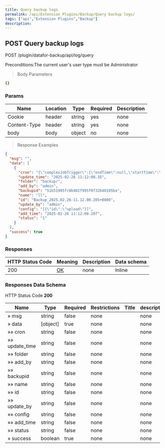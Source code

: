 ```yaml
---
title: Query backup logs
permalink: /api/Extension Plugins/Backup/Query backup logs/
tags: ["api","Extension Plugins","Backup"]
description: 
---
```


## POST Query backup logs

POST /plugin/datafor-backup/api/log/query

Preconditions:The current user's user type must be Administrator

> Body Parameters

```yaml
{}

```

### Params

|Name|Location|Type|Required|Description|
|---|---|---|---|---|
|Cookie|header|string| yes |none|
|Content-Type|header|string| yes |none|
|body|body|object| no |none|

> Response Examples

```json
{
  "msg": "",
  "data": [
    {
      "cron": "{\"complexJobTrigger\":{\"endTime\":null,\"startTime\":\"2024-11-15T11:12:00.000+08:00\",\"uiPassParam\":\"DAILY\",\"repeatCount\":-1,\"daysOfWeek\":[\"1\",\"2\",\"3\",\"4\",\"5\"]}}",
      "update_time": "2025-02-26 11:12:00.35",
      "folder": "backup/",
      "add_by": "admin",
      "backupid": "51b51905fc0b482f995f0f32b48105ba",
      "name": "ll",
      "id": "Backup_2025.02.26-11.12.00.205+0800",
      "update_by": "admin",
      "config": "[{\"id\":\"upload\"}]",
      "add_time": "2025-02-26 11:12:00.207",
      "status": "1"
    }
  ],
  "success": true
}
```

### Responses

|HTTP Status Code |Meaning|Description|Data schema|
|---|---|---|---|
|200|[OK](https://tools.ietf.org/html/rfc7231#section-6.3.1)|none|Inline|

### Responses Data Schema

HTTP Status Code **200**

|Name|Type|Required|Restrictions|Title|description|
|---|---|---|---|---|---|
|» msg|string|false|none||none|
|» data|[object]|true|none||none|
|»» cron|string|false|none||none|
|»» update_time|string|false|none||none|
|»» folder|string|false|none||none|
|»» add_by|string|false|none||none|
|»» backupid|string|false|none||none|
|»» name|string|false|none||none|
|»» id|string|false|none||none|
|»» update_by|string|false|none||none|
|»» config|string|false|none||none|
|»» add_time|string|false|none||none|
|»» status|string|false|none||none|
|» success|boolean|true|none||none|